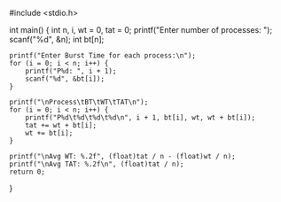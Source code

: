 #include <stdio.h>

int main() {
    int n, i, wt = 0, tat = 0;
    printf("Enter number of processes: ");
    scanf("%d", &n);
    int bt[n];
    
    printf("Enter Burst Time for each process:\n");
    for (i = 0; i < n; i++) {
        printf("P%d: ", i + 1);
        scanf("%d", &bt[i]);
    }
    
    printf("\nProcess\tBT\tWT\tTAT\n");
    for (i = 0; i < n; i++) {
        printf("P%d\t%d\t%d\t%d\n", i + 1, bt[i], wt, wt + bt[i]);
        tat += wt + bt[i];
        wt += bt[i];
    }
    
    printf("\nAvg WT: %.2f", (float)tat / n - (float)wt / n);
    printf("\nAvg TAT: %.2f\n", (float)tat / n);
    return 0;
}
